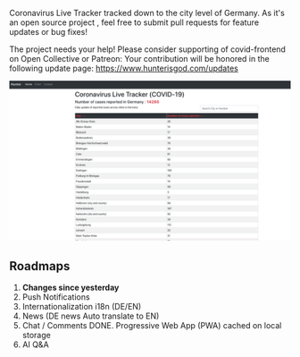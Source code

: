 Coronavirus Live Tracker tracked down to the city level of Germany.
As it's an open source project , feel free to submit pull requests for feature updates or bug fixes!

The project needs your help! Please consider supporting of covid-frontend on Open Collective or Patreon: 
Your contribution will be honored in the following update page:
https://www.hunterisgod.com/updates

![alt text](https://github.com/hunterxxx/covid-frontend/blob/master/public/preview.png)

## Roadmaps

1. <b>Changes since yesterday</b>
2. Push Notifications
3. Internationalization i18n (DE/EN)
4. News (DE news Auto translate to EN)
5. Chat / Comments
DONE. Progressive Web App (PWA) cached on local storage
7. AI Q&A
